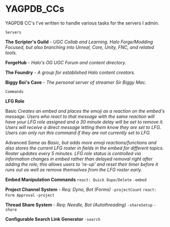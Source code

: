 # YAGPDB_CCs
YAGPDB CC's I've written to handle various tasks for the servers I admin.

`Servers`

**The Scripter's Guild** - 
*UGC Collab and Learning. Halo Forge/Modding Focused, but also branching into Unreal, Core, Unity, FNC, and related tools.*

**ForgeHub** - 
*Halo's OG UGC Forum and content directory.*

**The Foundry** - 
*A group for established Halo content creators.*

**Biggy Boi's Cave** - 
*The personal server of streamer Sir Biggy Mac.*

`Commands`

**LFG Role**

Basic
*Creates an embed and places the <inserthere> emoji as a reaction on the embed's message. Users who react to that message with the same reaction will have your LFG role assigned and a 30 minute delay will be set to remove it. Users will receive a direct message letting them know they are set to LFG. Users can only run this command if they are not currently set to LFG.*

Advanced
*Same as Basic, but adds more emoji reactions/functions and also stores the current LFG roster in fields in the embed for different topics. Roster updates every 5 minutes. LFG role status is controlled via information changes in embed rather than delayed removal right after adding the role; this allows users to 're-up' and reset their timer before it runs out as well as remove themselves from the LFG roster early.*

**Embed Manipulation Commands**
  `react: Quick Dupe/Delete`
  `-embed`

**Project Channel System** - *Req: Dyno, Bot (Forms)*
  `-projectCount`
  `react: Form Approval`
  `-project`

**Thread Share System** - *Req: Needle, Bot (Autothreading)*
  `-shareSetup`
  `-share`

**Configurable Search Link Generator**
  `-search`
